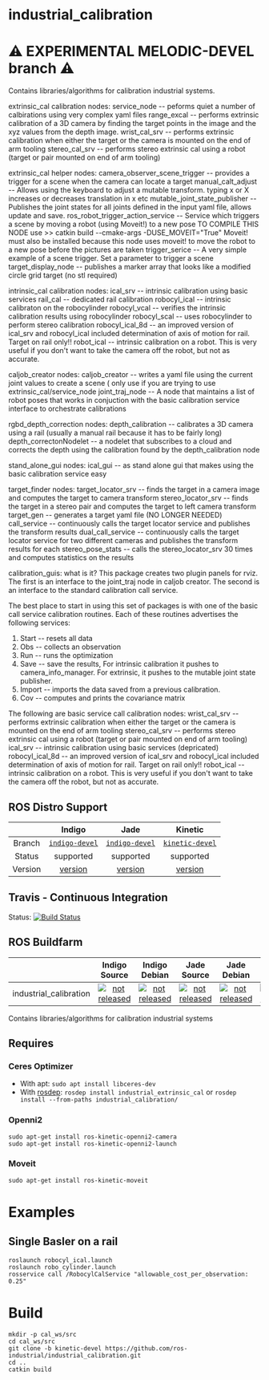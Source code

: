industrial_calibration
======================

:warning: EXPERIMENTAL MELODIC-DEVEL branch :warning:
===

Contains libraries/algorithms for calibration industrial systems.

extrinsic_cal calibration nodes:
service_node   -- peforms quiet a number of calbirations using very complex yaml files
range_excal    -- performs extrinsic calibration of a 3D camera by finding the target points in the image and the xyz values from the depth image.
wrist_cal_srv  -- performs extrinsic calibration when either the target or the camera is mounted on the end of arm tooling
stereo_cal_srv -- performs stereo extrinsic cal using a robot (target or pair mounted on end of arm tooling)

extrinsic_cal helper nodes:
camera_observer_scene_trigger    -- provides a trigger for a scene when the camera can locate a target
manual_calt_adjust               -- Allows using the keyboard to adjust a mutable transform. typing x or X increases or decreases translation in x etc
mutable_joint_state_publisher    -- Publishes the joint states for all joints defined in the input yaml file, allows update and save.
ros_robot_trigger_action_service -- Service which triggers a scene by moving a robot (using Moveit!) to a new pose
TO COMPILE THIS NODE use >>  catkin build --cmake-args -DUSE_MOVEIT="True"
Moveit! must also be installed because this node uses moveit! to move the robot to a new pose before the pictures are taken
trigger_serice                   -- A very simple example of a scene trigger. Set a parameter to trigger a scene
target_display_node              -- publishes a marker array that looks like a modified circle grid target (no stl required)

intrinsic_cal calibration nodes:
ical_srv        -- intrinsic calibration using basic services
rail_cal        -- dedicated rail calibration
robocyl_ical    -- intrinsic calibraton on the robocylinder
robocyl_vcal    -- verifies the intrinsic calibration results using robocylinder
robocyl_scal    -- uses robocylinder to perform stereo calibration
robocyl_ical_8d -- an improved version of ical_srv and robocyl_ical included determination of axis of motion for rail. Target on rail only!!
robot_ical      -- intrinsic calibration on a robot. This is very useful if you don't want to take the camera off the robot, but not as accurate.

caljob_creator nodes:
caljob_creator  -- writes a yaml file using the current joint values to create a scene ( only use if you are trying to use extrinsic_cal/service_node
joint_traj_node -- A node that maintains a list of robot poses that works in conjuction with the basic calibration service interface to orchestrate calibrations

rgbd_depth_correction nodes:
depth_calibration      -- calibrates a 3D camera using a rail (usually a manual rail because it has to be fairly long)
depth_correctonNodelet -- a nodelet that subscribes to a cloud and corrects the depth using the calibration found by the depth_calibration node

stand_alone_gui nodes:
ical_gui -- as stand alone gui that makes using the basic calibration service easy

target_finder nodes:
target_locator_srv -- finds the target in a camera image and computes the target to camera transform
stereo_locator_srv -- finds the target in a stereo pair and computes the target to left camera transform
target_gen         -- generates a target yaml file (NO LONGER NEEDED)
call_service       -- continuously calls the target locator service and publishes the transform results
dual_call_service  -- continuously calls the target locator service for two different cameras and publishes the transform results for each
stereo_pose_stats  -- calls the stereo_locator_srv 30 times and computes statistics on the results

calibration_guis: what is it?
This package creates two plugin panels for rviz. The first is an interface to the joint_traj node in caljob creator. The second is an interface to the standard calibration call service.


The best place to start in using this set of packages is with one of the basic call service calibration routines. Each of these routines advertises the following services:
1. Start  -- resets all data
2. Obs    -- collects an observation
3. Run    -- runs the optimization
4. Save   -- save the results, For intrinsic calibration it pushes to camera_info_manager. For extrinsic, it pushes to the mutable joint state publisher. 
5. Import -- imports the data saved from a previous calibration.
6. Cov    -- computes and prints the covariance matrix

The following are basic service call calibration nodes:
wrist_cal_srv  -- performs extrinsic calibration when either the target or the camera is mounted on the end of arm tooling
stereo_cal_srv -- performs stereo extrinsic cal using a robot (target or pair mounted on end of arm tooling)
ical_srv        -- intrinsic calibration using basic services (depricated)
robocyl_ical_8d -- an improved version of ical_srv and robocyl_ical included determination of axis of motion for rail. Target on rail only!!
robot_ical      -- intrinsic calibration on a robot. This is very useful if you don't want to take the camera off the robot, but not as accurate.

## ROS Distro Support

|         | Indigo | Jade | Kinetic |
|:-------:|:------:|:----:|:-------:|
| Branch  | [`indigo-devel`](https://github.com/ros-industrial/industrial_calibration/tree/indigo-devel) | [`indigo-devel`](https://github.com/ros-industrial/industrial_calibration/tree/indigo-devel) | [`kinetic-devel`](https://github.com/ros-industrial/industrial_calibration/tree/kinetic-devel) |
| Status  |  supported | supported |  supported |
| Version | [version](http://repositories.ros.org/status_page/ros_indigo_default.html?q=industrial_calibration) | [version](http://repositories.ros.org/status_page/ros_jade_default.html?q=industrial_calibration) | [version](http://repositories.ros.org/status_page/ros_kinetic_default.html?q=industrial_calibration) |

## Travis - Continuous Integration

Status: [![Build Status](https://travis-ci.org/ros-industrial/industrial_calibration.svg?branch=kinetic-devel)](https://travis-ci.org/ros-industrial/industrial_calibration)

## ROS Buildfarm

|         | Indigo Source | Indigo Debian | Jade Source | Jade Debian |  Kinetic Source  |  Kinetic Debian |
|:-------:|:-------------------:|:-------------------:|:-------------------:|:-------------------:|:-------------------:|:-------------------:|
| industrial_calibration | [![not released](http://build.ros.org/buildStatus/icon?job=Isrc_uT__industrial_calibration__ubuntu_trusty__source)](http://build.ros.org/view/Isrc_uT/job/Isrc_uT__industrial_calibration__ubuntu_trusty__source/) | [![not released](http://build.ros.org/buildStatus/icon?job=Ibin_uT64__industrial_calibration__ubuntu_trusty_amd64__binary)](http://build.ros.org/view/Ibin_uT64/job/Ibin_uT64__industrial_calibration__ubuntu_trusty_amd64__binary/) | [![not released](http://build.ros.org/buildStatus/icon?job=Jsrc_uT__industrial_calibration__ubuntu_trusty__source)](http://build.ros.org/view/Jsrc_uT/job/Jsrc_uT__industrial_calibration__ubuntu_trusty__source/) | [![not released](http://build.ros.org/buildStatus/icon?job=Jbin_uT64__industrial_calibration__ubuntu_trusty_amd64__binary)](http://build.ros.org/view/Jbin_uT64/job/Jbin_uT64__industrial_calibration__ubuntu_trusty_amd64__binary/) | [![not released](http://build.ros.org/buildStatus/icon?job=Ksrc_uX__industrial_calibration__ubuntu_xenial__source)](http://build.ros.org/view/Ksrc_uX/job/Ksrc_uX__industrial_calibration__ubuntu_xenial__source/) | [![not released](http://build.ros.org/buildStatus/icon?job=Kbin_uX64__industrial_calibration__ubuntu_xenial_amd64__binary)](http://build.ros.org/view/Kbin_uX64/job/Kbin_uX64__industrial_calibration__ubuntu_xenial_amd64__binary/) |


Contains libraries/algorithms for calibration industrial systems

## Requires

### Ceres Optimizer

- With apt: `sudo apt install libceres-dev`
- With [rosdep](http://docs.ros.org/independent/api/rosdep/html/):
  `rosdep install industrial_extrinsic_cal` or
  `rosdep install --from-paths industrial_calibration/`

### Openni2
```
sudo apt-get install ros-kinetic-openni2-camera
sudo apt-get install ros-kinetic-openni2-launch
```

### Moveit
`sudo apt-get install ros-kinetic-moveit`

# Examples

## Single Basler on a rail
```
roslaunch robocyl_ical.launch
roslaunch robo_cylinder.launch
rosservice call /RobocylCalService "allowable_cost_per_observation: 0.25"
```

# Build
```
mkdir -p cal_ws/src
cd cal_ws/src
git clone -b kinetic-devel https://github.com/ros-industrial/industrial_calibration.git
cd ..
catkin build
```
